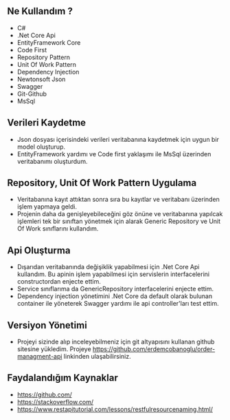 ## Ne Kullandım ?

- C#
- .Net Core Api
- EntityFramework Core
- Code First
- Repository Pattern
- Unit Of Work Pattern 
- Dependency Injection
- Newtonsoft Json 
- Swagger 
- Git-Github
- MsSql

## Verileri Kaydetme

- Json dosyası içerisindeki verileri veritabanına kaydetmek için uygun bir model oluşturup.
- EntityFramework yardımı ve Code first yaklaşımı ile MsSql üzerinden veritabanımı oluşturdum.

## Repository, Unit Of Work Pattern Uygulama

- Veritabanına kayıt attıktan sonra sıra bu kayıtlar ve veritabanı üzerinden işlem yapmaya geldi. 
- Projenin daha da genişleyebileceğini göz önüne ve veritabanına yapılcak işlemleri tek bir sınıftan yönetmek için alarak Generic Repository ve Unit Of Work sınıflarını kullandım. 

## Api Oluşturma

- Dışarıdan veritabanında değişiklik yapabilmesi için .Net Core Api kullandım. Bu apinin işlem yapabilmesi için servislerin interfacelerini constructordan enjecte ettim. 
- Service sınıflarıma da GenericRepository interfacelerini enjecte ettim. 
- Dependency injection yönetimini .Net Core da default olarak bulunan container ile yöneterek Swagger yardımı ile api controller'ları test ettim.

## Versiyon Yönetimi

- Projeyi sizinde alıp inceleyebilmeniz için git altyapısını kullanan github sitesine yükledim. Projeye  https://github.com/erdemcobanoglu/order-managment-api linkinden ulaşabilirsiniz.

## Faydalandığım Kaynaklar

- https://github.com/ 
- https://stackoverflow.com/
- https://www.restapitutorial.com/lessons/restfulresourcenaming.html/

